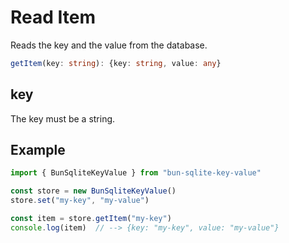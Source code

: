 # Read Item

Reads the key and the value from the database.

```typescript
getItem(key: string): {key: string, value: any}
```

## key

The key must be a string.

## Example

```typescript
import { BunSqliteKeyValue } from "bun-sqlite-key-value"

const store = new BunSqliteKeyValue()
store.set("my-key", "my-value")

const item = store.getItem("my-key")
console.log(item)  // --> {key: "my-key", value: "my-value"}
```
